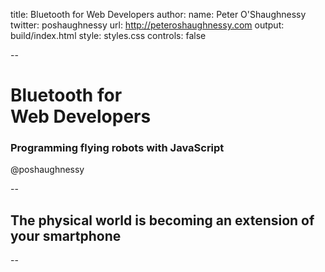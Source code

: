 title: Bluetooth for Web Developers
author:
  name: Peter O'Shaughnessy
  twitter: poshaughnessy
  url: http://peteroshaughnessy.com
output: build/index.html
style: styles.css
controls: false

--

# Bluetooth for <br> Web Developers

### Programming flying robots with JavaScript

@poshaughnessy

--

<h2 class="vertical-center">The physical world is becoming an extension of your smartphone</h2>

--


